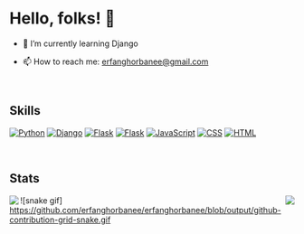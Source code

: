 # Hello, folks! 👋

- 🌱 I’m currently learning Django

- 📫 How to reach me: erfanghorbanee@gmail.com

<br>

## Skills

<p>
    <a href=""#""><img alt="Python" src="https://img.shields.io/badge/Python-14354C?style=flat-square&logo=python&logoColor=white"></a>
    <a href="#"><img alt="Django" src="https://img.shields.io/badge/-Django-092E20?style=flat-square&logo=Django&logoColor=white"></a>
    <a href="#"><img alt="Flask" src="https://img.shields.io/badge/-Flask-000000?style=flat-square&logo=Flask&logoColor=white"></a>
    <a href="#"><img alt="Flask" src="https://img.shields.io/badge/Wordpress-21759B?style=flat-square&logo=wordpress&logoColor=white"></a>
    <a href=""#""><img alt="JavaScript" src="https://img.shields.io/badge/JavaScript-F7DF1E?style=flat-square&logo=javascript&logoColor=black"></a>
    <a href=""#""><img alt="CSS" src="https://img.shields.io/badge/CSS-1572B6?style=flat-square&logo=css3&logoColor=white"></a>
    <a href=""#""><img alt="HTML" src="https://img.shields.io/badge/HTML-E34F26?style=flat-square&logo=html5&logoColor=white"></a>
</p>

<br>

## Stats

<div>
<a href="https://github.com/erfanghorbanee">
  <img align="right" src="https://github-readme-stats.vercel.app/api/top-langs/?username=erfanghorbanee&show_icons=true&theme=cobalt&layout=demo" />
</a>

<a href="https://github.com/erfanghorbanee">
  <img align="left" src="https://github-readme-stats.vercel.app/api?username=erfanghorbanee&show_icons=true&theme=cobalt" />
</a>
</div>


![snake gif]
https://github.com/erfanghorbanee/erfanghorbanee/blob/output/github-contribution-grid-snake.gif


